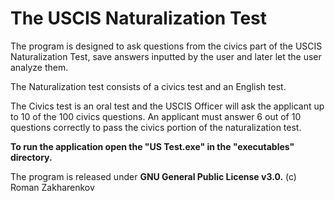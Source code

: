 # The USCIS Naturalization Test
The program is designed to ask questions from the civics part of the USCIS Naturalization Test, save answers inputted by the user and later let the user analyze them.

The Naturalization test consists of a civics test and an English test. 

The Civics test is an oral test and the USCIS Officer will ask the applicant up to 10 of the 100 civics questions. An applicant must answer 6 out of 10 questions correctly to pass the civics portion of the naturalization test. 

<b>To run the application open the "US Test.exe" in the "executables" directory.</b>



The program is released under <b>GNU General Public License v3.0.</b>
(c) Roman Zakharenkov
